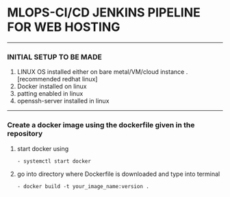 # MLOPS-CI/CD JENKINS PIPELINE FOR WEB HOSTING
***

### INITIAL SETUP TO BE MADE 
1. LINUX OS installed either on bare metal/VM/cloud instance .[recommended redhat linux]
2. Docker installed on linux
3. patting enabled in linux
4. openssh-server installed in linux

***
### Create a docker image using the dockerfile given in the repository
1. start docker using 
           
       - systemctl start docker
2. go into directory where Dockerfile is downloaded and type into terminal
           
       - docker build -t your_image_name:version . 

